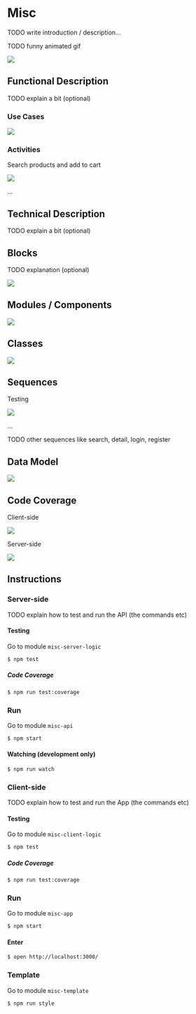 # Misc

TODO write introduction / description...

TODO funny animated gif

![](https://media.giphy.com/media/4qjP6rIloYJEs/giphy.gif)

## Functional Description

TODO explain a bit (optional)

### Use Cases

![](./images/use-cases.png)

### Activities

Search products and add to cart

![](./images/activity-search-product-and-add-to-cart.png)

...

## Technical Description

TODO explain a bit (optional)

## Blocks

TODO explanation (optional)

![](./images/blocks.png)

## Modules / Components

![](./images/modules-components.png)

## Classes

![](./images/classes.png)

## Sequences

Testing

![](./images/testing-sequence.png)

...

TODO other sequences like search, detail, login, register

## Data Model

![](./images/data-model.png)

## Code Coverage

Client-side

![](./images/client-side-code-coverage.png)

Server-side

![](./images/server-side-code-coverage.png)

## Instructions

### Server-side

TODO explain how to test and run the API (the commands etc)

#### Testing

Go to module `misc-server-logic`

```sh
$ npm test
```

#####  Code Coverage

```sh
$ npm run test:coverage
```

### Run

Go to module `misc-api`

```sh
$ npm start
```

#### Watching (development only)

```sh
$ npm run watch
```

### Client-side

TODO explain how to test and run the App (the commands etc)

#### Testing

Go to module `misc-client-logic`

```sh
$ npm test
```

#####  Code Coverage

```sh
$ npm run test:coverage
```

### Run

Go to module `misc-app`

```sh
$ npm start
```

#### Enter

```sh
$ open http://localhost:3000/
```

### Template

Go to module `misc-template`

```sh
$ npm run style
```